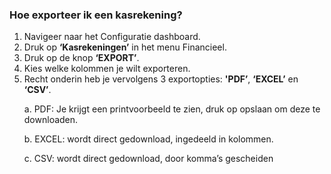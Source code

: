 ### Hoe exporteer ik een kasrekening? 
1.	Navigeer naar het Configuratie dashboard.
2.	Druk op **‘Kasrekeningen’** in het menu Financieel. 
3.	Druk op de knop **‘EXPORT’**.
4.	Kies welke kolommen je wilt exporteren. 
5.	Recht onderin heb je vervolgens 3 exportopties: **'PDF’**, **‘EXCEL’** en **‘CSV’**. <p>
a.	PDF: Je krijgt een printvoorbeeld te zien, druk op opslaan om deze te downloaden. <p>
b.	EXCEL: wordt direct gedownload, ingedeeld in kolommen. <p>
c.	CSV: wordt direct gedownload, door komma’s gescheiden

